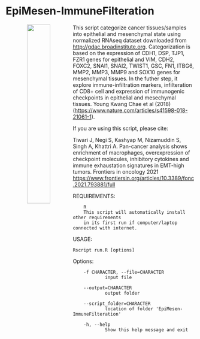 # EpiMesen-ImmuneFilteration

<p align="center">
  <img src="https://user-images.githubusercontent.com/28807444/146238344-07163b85-5450-49ac-ab7e-7d5c89cb03c7.jpg" align="left" width="35%" height='35%'/>
</p>

This script categorize cancer tissues/samples into epithelial and mesenchymal state using normalized RNAseq dataset downloaded from http://gdac.broadinstitute.org. Categorization is based on the expression of CDH1, DSP, TJP1, FZR1 genes for epithelial and VIM, CDH2, FOXC2, SNAI1, SNAI2, TWIST1, GSC, FN1, ITBG6, MMP2, MMP3, MMP9 and SOX10 genes for mesenchymal tissues. In the futher step, it explore immune-infiltration markers, infilteration of CD8+ cell and expression of immunogenic checkpoints in epithelial and mesechymal tissues. Young Kwang Chae et al (2018) (https://www.nature.com/articles/s41598-018-21061-1). 

If you are using this script, please cite: 

Tiwari J, Negi S, Kashyap M, Nizamuddin S, Singh A, Khattri A. Pan-cancer analysis shows enrichment of macrophages, overexpression of checkpoint molecules, inhibitory cytokines and immune exhaustation signatures in EMT-high tumors. Frontiers in oncology 2021
https://www.frontiersin.org/articles/10.3389/fonc.2021.793881/full


REQUIREMENTS:

        R
        This script will automatically install other requirements 
        in its first run if computer/laptop connected with internet.
        
USAGE:

    Rscript run.R [options]
    
Options:

        -f CHARACTER, --file=CHARACTER
                input file

        --output=CHARACTER
                output folder

        --script_folder=CHARACTER
                location of folder 'EpiMesen-ImmuneFilteration'
                
        -h, --help
                Show this help message and exit
                

